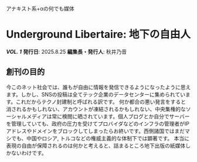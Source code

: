 アナキスト系+αの何でも媒体
# Underground Libertaire: 地下の自由人

**_VOL. 1_** **発行日**: 2025.8.25 **編集長・発行人**: 秋井乃音

## 創刊の目的
今このネット社会では、誰もが自由に情報を発信できるようになったように思えます。しかし、SNSの投稿は全てテック企業のデータセンターに集められています。これだからテクノ封建制と呼ばれる訳です。
何か都合の悪い発言をすると消されるかもしれない、アカウントが凍結されるかもしれない、中央集権的なソーシャルメディアは常に検閲に晒されています。個人ブログとか自分でサーバーを管理していても、政府の圧力を受けてプロバイダなどのインフラの管理者がIPアドレスやドメインをブロックしてしまったらお終いです。西側諸国ではまだマシでも、中国やロシア, トルコなどの権威主義的な体制下では顕著です。
本当に表現の自由が保障されるのは何かと考えると、詰まるところ地下出版の紙媒体しかないわけです。

